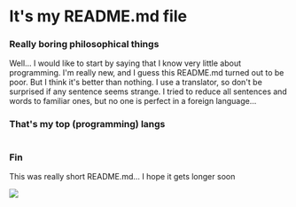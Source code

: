 # It's my README.md file

### Really boring philosophical things
Well... I would like to start by saying that I know very little about programming. I'm really new, and I guess this README.md turned out to be poor. But I think it's better than nothing. I use a translator, so don't be surprised if any sentence seems strange. I tried to reduce all sentences and words to familiar ones, but no one is perfect in a foreign language...

### That's my top (programming) langs
![[](https://github-readme-stats.vercel.app/api/top-langs/?username=Auerd&layout=compact)](https://github.com/Auerd)

### Fin
This was really short README.md... I hope it gets longer soon




![](https://ingliando.files.wordpress.com/2019/12/the-end.jpg)
